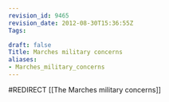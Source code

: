 ```yaml
---
revision_id: 9465
revision_date: 2012-08-30T15:36:55Z
Tags:

draft: false
Title: Marches military concerns
aliases:
- Marches_military_concerns
---
```

#REDIRECT [[The Marches military concerns]]